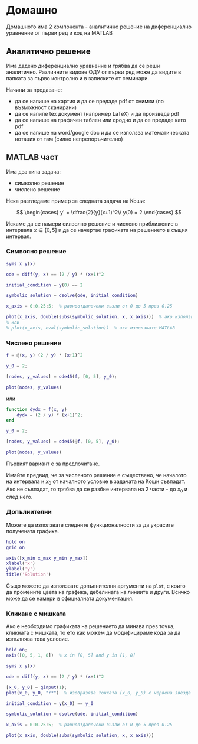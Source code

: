 # Домашно

Домашното има 2 компонента - аналитично решение на диференциално уравнение от първи ред и код на MATLAB

## Аналитично решение

Има дадено диференциално уравнение и трябва да се реши аналитично. Различните видове ОДУ от първи ред може да видите в папката за първо контролно и в записките от семинари.

Начини за предаване:

* да се напише на хартия и да се предаде pdf от снимки (по възможност сканирани)
* да се напипе tex документ (например LaTeX) и да произведе pdf
* да се напише на графичен таблен или сродно и да се предаде като pdf
* да се напише на word/google doc и да се използва математическата нотация от там (силно непрепоръчително)

## MATLAB част

Има два типа задача:

* символно решение
* числено решение

Нека разгледаме пример за следната задача на Коши:

$$
\begin{cases}
y' = \dfrac{2}{y}(x+1)^2\\
y(0) = 2
\end{cases}
$$

Искаме да се намери силволно решение и числено приближение в интервала $x\in [0, 5]$ и да се начертае графиката на решението в същия интервал.

### Символно решение

```matlab
syms x y(x)

ode = diff(y, x) == (2 / y) * (x+1)^2

initial_condition = y(0) == 2

symbolic_solution = dsolve(ode, initial_condition)

x_axis = 0:0.25:5;  % равноотдалечени възли от 0 до 5 през 0.25

plot(x_axis, double(subs(symbolic_solution, x, x_axis)))  % ако използвате Octave
% или
% plot(x_axis, eval(symbolic_solution))  % ако използвате MATLAB
```

### Числено решение

```matlab
f = @(x, y) (2 / y) * (x+1)^2

y_0 = 2;

[nodes, y_values] = ode45(f, [0, 5], y_0);

plot(nodes, y_values)
```

или

```matlab
function dydx = f(x, y)
    dydx = (2 / y) * (x+1)^2;
end

y_0 = 2;

[nodes, y_values] = ode45(@f, [0, 5], y_0);

plot(nodes, y_values)
```

Първият вариант е за предпочитане.

Имайте предвид, че за численото решение е съществено, че началото на интервала и $x_0$ от началното условие в задачата на Коши съвпадат. Ако не съвпадат, то трябва да се разбие интервала на 2 части - до $x_0$ и след него.

### Допълнителни

Можете да използвате следните функционалности за да украсите получената графика.

```matlab
hold on
grid on

axis([x_min x_max y_min y_max])
xlabel('x')
ylabel('y')
title('Solution')
```

Също можете да използвате допълнителни аргументи на `plot`, с които да промените цвета на графика, дебелината на линиите и други. Всичко може да се намери в официалната документация.

### Кликане с мишката

Ако е необходимо графиката на решението да минава през точка, кликната с мишката, то ето как можем да модифицираме кода за да изпълнява това условие.

```matlab
hold on;
axis([0, 5, 1, 8])  % x in [0, 5] and y in [1, 8]

syms x y(x)

ode = diff(y, x) == (2 / y) * (x+1)^2

[x_0, y_0] = ginput(1);
plot(x_0, y_0, "r*")  % изобразява точката (x_0, y_0) с червена звезда

initial_condition = y(x_0) == y_0

symbolic_solution = dsolve(ode, initial_condition)

x_axis = 0:0.25:5;  % равноотдалечени възли от 0 до 5 през 0.25

plot(x_axis, double(subs(symbolic_solution, x, x_axis)))
```
